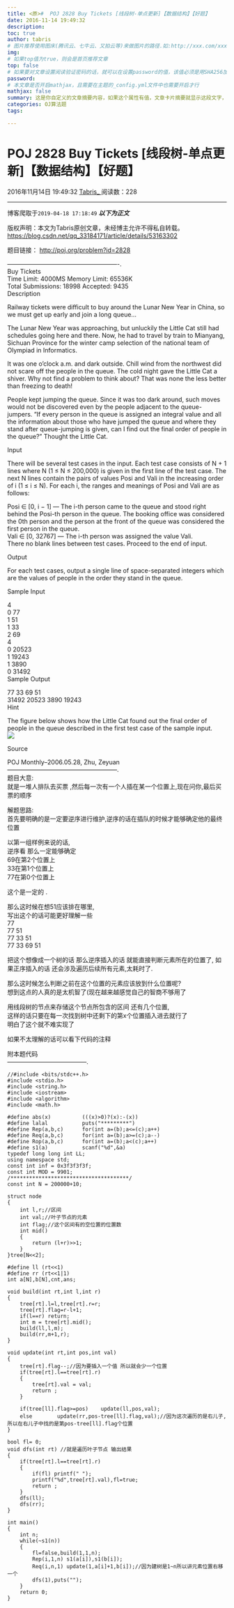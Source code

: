```yaml
---
title: <原>#  POJ 2828 Buy Tickets [线段树-单点更新]【数据结构】【好题】
date: 2016-11-14 19:49:32
description:
toc: true
author: tabris
# 图片推荐使用图床(腾讯云、七牛云、又拍云等)来做图片的路径.如:http://xxx.com/xxx.jpg
img: 
# 如果top值为true，则会是首页推荐文章
top: false
# 如果要对文章设置阅读验证密码的话，就可以在设置password的值，该值必须是用SHA256加密后的密码，防止被他人识破
password: 
# 本文章是否开启mathjax，且需要在主题的_config.yml文件中也需要开启才行
mathjax: false
summary: 这是你自定义的文章摘要内容，如果这个属性有值，文章卡片摘要就显示这段文字，否则程序会自动截取文章的部分内容作为摘要
categories: OJ算法题
tags:

---
```





#  POJ 2828 Buy Tickets [线段树-单点更新]【数据结构】【好题】

2016年11月14日 19:49:32  [ Tabris_ ](https://me.csdn.net/qq_33184171) 阅读数：228


--- 
 博客爬取于`2019-04-18 17:18:49`
***以下为正文***

版权声明：本文为Tabris原创文章，未经博主允许不得私自转载。
https://blog.csdn.net/qq_33184171/article/details/53163302

题目链接： [ http://poj.org/problem?id=2828 ](http://poj.org/problem?id=2828)

——————————————————-.  
Buy Tickets  
Time Limit: 4000MS Memory Limit: 65536K  
Total Submissions: 18998 Accepted: 9435  
Description

Railway tickets were difficult to buy around the Lunar New Year in China, so
we must get up early and join a long queue…

The Lunar New Year was approaching, but unluckily the Little Cat still had
schedules going here and there. Now, he had to travel by train to Mianyang,
Sichuan Province for the winter camp selection of the national team of
Olympiad in Informatics.

It was one o’clock a.m. and dark outside. Chill wind from the northwest did
not scare off the people in the queue. The cold night gave the Little Cat a
shiver. Why not find a problem to think about? That was none the less better
than freezing to death!

People kept jumping the queue. Since it was too dark around, such moves would
not be discovered even by the people adjacent to the queue-jumpers. “If every
person in the queue is assigned an integral value and all the information
about those who have jumped the queue and where they stand after queue-jumping
is given, can I find out the final order of people in the queue?” Thought the
Little Cat.

Input

There will be several test cases in the input. Each test case consists of N +
1 lines where N (1 ≤ N ≤ 200,000) is given in the first line of the test case.
The next N lines contain the pairs of values Posi and Vali in the increasing
order of i (1 ≤ i ≤ N). For each i, the ranges and meanings of Posi and Vali
are as follows:

Posi ∈ [0, i − 1] — The i-th person came to the queue and stood right behind
the Posi-th person in the queue. The booking office was considered the 0th
person and the person at the front of the queue was considered the first
person in the queue.  
Vali ∈ [0, 32767] — The i-th person was assigned the value Vali.  
There no blank lines between test cases. Proceed to the end of input.

Output

For each test cases, output a single line of space-separated integers which
are the values of people in the order they stand in the queue.

Sample Input

4  
0 77  
1 51  
1 33  
2 69  
4  
0 20523  
1 19243  
1 3890  
0 31492  
Sample Output

77 33 69 51  
31492 20523 3890 19243  
Hint

The figure below shows how the Little Cat found out the final order of people
in the queue described in the first test case of the sample input.  
![](http://poj.org/images/2828.gif)

Source

POJ Monthly–2006.05.28, Zhu, Zeyuan  
——————————————————.  
题目大意:  
就是一堆人排队去买票 ,然后每一次有一个人插在某一个位置上,现在问你,最后买票的顺序

解题思路:  
首先要明确的是一定要逆序进行维护,逆序的话在插队的时候才能够确定他的最终位置

以第一组样例来说的话,  
逆序看 那么一定能够确定  
69在第2个位置上  
33在第1个位置上  
77在第0个位置上

这个是一定的 .

那么这时候在想51应该排在哪里,  
写出这个的话可能更好理解一些  
77  
77 51  
77 33 51  
77 33 69 51

把这个想像成一个树的话 那么逆序插入的话 就能直接判断元素所在的位置了, 如果正序插入的话 还会涉及遍历后续所有元素,太耗时了.

那么这时候怎么判断之前在这个位置的元素应该放到什么位置呢?  
想到这点的人真的是太机智了(现在越来越感觉自己的智商不够用了

用线段树的节点来存储这个节点所包含的区间 还有几个位置,  
这样的话只要在每一次找到树中还剩下的第x个位置插入进去就行了  
明白了这个就不难实现了

如果不太理解的话可以看下代码的注释

附本题代码  
—————————————.

    
    
    //#include <bits/stdc++.h>
    #include <stdio.h>
    #include <string.h>
    #include <iostream>
    #include <algorithm>
    #include <math.h>
    
    #define abs(x)          (((x)>0)?(x):-(x))
    #define lalal           puts("*********")
    #define Rep(a,b,c)      for(int a=(b);a<=(c);a++)
    #define Req(a,b,c)      for(int a=(b);a>=(c);a--)
    #define Rop(a,b,c)      for(int a=(b);a<(c);a++)
    #define s1(a)           scanf("%d",&a)
    typedef long long int LL;
    using namespace std;
    const int inf = 0x3f3f3f3f;
    const int MOD = 9901;
    /**************************************/
    const int N = 200000+10;
    
    struct node
    {
        int l,r;//区间
        int val;//叶子节点的元素
        int flag;//这个区间有的空位置的位置数
        int mid()
        {
            return (l+r)>>1;
        }
    }tree[N<<2];
    
    #define ll (rt<<1)
    #define rr (rt<<1|1)
    int a[N],b[N],cnt,ans;
    
    void build(int rt,int l,int r)
    {
        tree[rt].l=l,tree[rt].r=r;
        tree[rt].flag=r-l+1;
        if(l==r) return;
        int m = tree[rt].mid();
        build(ll,l,m);
        build(rr,m+1,r);
    }
    
    void update(int rt,int pos,int val)
    {
        tree[rt].flag--;//因为要插入一个值 所以就会少一个位置
        if(tree[rt].l==tree[rt].r)
        {
            tree[rt].val = val;
            return ;
        }
    
        if(tree[ll].flag>=pos)    update(ll,pos,val);
        else        update(rr,pos-tree[ll].flag,val);//因为这次遍历的是右儿子,所以在右儿子中找的是第pos-tree[ll].flag个位置
    }
    
    bool fl= 0;
    void dfs(int rt) //就是遍历叶子节点 输出结果
    {
        if(tree[rt].l==tree[rt].r)
        {
            if(fl) printf(" ");
            printf("%d",tree[rt].val),fl=true;
            return ;
        }
        dfs(ll);
        dfs(rr);
    }
    
    int main()
    {
        int n;
        while(~s1(n))
        {
            fl=false,build(1,1,n);
            Rep(i,1,n) s1(a[i]),s1(b[i]);
            Req(i,n,1) update(1,a[i]+1,b[i]);//因为建树是1~n所以讲元素位置右移一个
            dfs(1),puts("");
        }
        return 0;
    }
    

